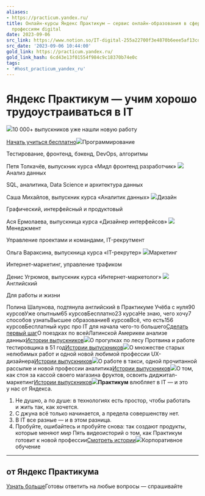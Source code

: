 ```yaml
---
aliases:
- https://practicum.yandex.ru/
title: Онлайн-курсы Яндекс Практикум — сервис онлайн-образования в сфере IT, обучение
  профессиям digital
date: 2023-09-06
src_link: https://www.notion.so/IT-digital-255a22700f3e4870b6eee5af13cd4212
src_date: '2023-09-06 10:44:00'
gold_link: https://practicum.yandex.ru/
gold_link_hash: 6cd43e13f01554f984c9c18370b74e0c
tags:
- '#host_practicum_yandex_ru'
---
```


Яндекс Практикум — учим хорошо трудоустраиваться в IT
=====================================================


![](https://avatars.mds.yandex.net/get-lpc/10704932/03fbfaa1-09c8-4cc9-8425-d9b425d9af50/orig)10 000+ выпускников уже нашли новую работу

[Начать учиться бесплатно](https://practicum.yandex.ru/#direction_block)![](https://avatars.mds.yandex.net/get-lpc/1527204/6f34b8c6-1300-478b-9b05-673565c84aff/orig)Программирование

Тестирование, фронтенд, 
бэкенд, DevOps, алгоритмы

Петя Толкачёв, выпускник курса 
«‎Мидл фронтенд разработчик»
![](https://avatars.mds.yandex.net/get-lpc/1527204/385615d9-1ac1-432f-a985-f7fa97f8293e/orig)Анализ данных

SQL, аналитика, Data Science 
и архитектура данных

Саша Михайлов, выпускник курса 
«‎Аналитик данных»‎
![](https://avatars.mds.yandex.net/get-lpc/1527204/9bd87fb6-7946-43fb-a2a2-9ebe12d993b1/orig)Дизайн

Графический, интерфейсный 
и продуктовый

Ася Ермолаева‎, выпускница курса 
«‎Дизайнер интерфейсов»
![](https://avatars.mds.yandex.net/get-lpc/1220100/edd4ebdd-9afa-4e7b-a550-0b544d81c778/orig)Менеджмент

Управление проектами и командами, 
IT-рекрутмент

Ольга Вараксина, выпускница курса 
«‎IT-рекрутер»
![](https://avatars.mds.yandex.net/get-lpc/1220100/d8c5b846-c2fc-4397-a55b-df5d64c71d02/orig)Маркетинг

Интернет-маркетинг, 
управление трафиком

Денис Угрюмов, выпускник курса 
«‎Интернет-маркетолог»
![](https://avatars.mds.yandex.net/get-lpc/1527204/a9e50b9a-7047-4762-b582-48024756c9a5/orig)Английский

Для работы и жизни


Полина Шалунова, подтянула английский 
в Практикуме
Учёба с нуля90 курсовУже опытным65 курсовБесплатно23 курсаНе знаю, чего хочу7 способов узнатьВысшее образование8 курсовВсё, что есть156 курсовБесплатный курс про IT для начала чего-то большего[Сделать первый шаг](https://practicum.yandex.ru/start-in-it/?from=main_start-in-it-section_button)О поездках по всейЛатинской Америкеи анализе данных[Истории выпускников](/content/films/)![](https://avatars.mds.yandex.net/get-lpc/10704932/7108bbd8-22ca-45e4-abd3-71fbc17d1a3d/lqip_q70)О прогулках по лесу
Протвина и работе
тестировщика в 51 год[Истории выпускников](/content/films/)![](https://avatars.mds.yandex.net/get-lpc/10704932/b900e29c-2adf-489f-9110-49a28eab4eb6/lqip_q70)О множестве старых нелюбимых работ и одной новой любимой профессии UX-дизайнера[Истории выпускников](/content/films/)![](https://avatars.mds.yandex.net/get-lpc/10704932/4a49e10c-831e-4821-a23f-d0fff2544cbf/lqip_q70)О работе в такси, одной
прочитанной рассылке
и новой профессии аналитика[Истории выпускников](/content/films/)![](https://avatars.mds.yandex.net/get-lpc/10704932/16522e55-0bff-430b-9143-cb7d309a9963/lqip_q70)О том, как стоя за кассой своего магазина фруктов, освоить диджитал-маркетинг[Истории выпускников](/content/films/)![](https://avatars.mds.yandex.net/get-lpc/10704932/2e361c63-de19-4058-a12c-535f77f55eba/lqip_q70)**Практикум** влюбляет в IT — и это у нас от Яндекса.
1. Не душно, а по душе: в технологиях есть простор, чтобы работать и жить так, как хочется.
2. С джуна всё только начинается, а предела совершенству нет.
3. В IT все разные — и в этом разница.
4. Пробуйте, ошибайтесь и пробуйте снова: так создают продукты, которые меняют *мир*
Пять видеоисторий о том, как Практикум готовит к новой профессии[Смотреть истории](https://practicum.yandex.ru/why/)![](https://avatars.mds.yandex.net/get-lpc/1220100/93c4cd30-b369-4036-bc64-03ed07128f45/lqip_q70)Корпоративное обучение
----------------------

от Яндекс Практикума
--------------------

[Узнать больше](https://practicum.yandex.ru/b2b/?from=main_b2b-section_button)Готовы ответить на любые вопросы — спрашивайте